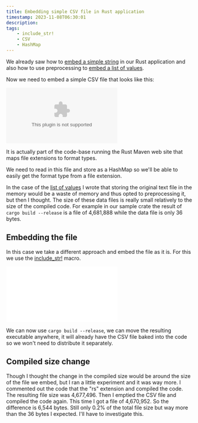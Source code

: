 ```yaml
---
title: Embedding simple CSV file in Rust application
timestamp: 2023-11-08T06:30:01
description:
tags:
    - include_str!
    - CSV
    - HashMap
---
```


We already saw how to [embed a simple string](/embedding-text-file) in our Rust application and also how to
use preprocessing to [embed a list of values](/embed-list-of-values).

Now we need to embed a simple CSV file that looks like this:

![](examples/embedded-simple-csv-file/data/languages.csv)

It is actually part of the code-base running the Rust Maven web site that maps file extensions to format types.

We need to read in this file and store as a HashMap so we'll be able to easily get the format type from a file extension.

In the case of the [list of values](/embed-list-of-values) I wrote that storing the original text file in the memory would be a waste
of memory and thus opted to preprocessing it, but then I thought. The size of these data files is really small relatively to the
size of the compiled code. For example in our sample crate the result of `cargo build --release` is a file of 4,681,888 while the data file is only 36 bytes.


## Embedding the file

In this case we take a different approach and embed the file as it is.
For this we use the [include_str!](https://doc.rust-lang.org/std/macro.include_str.html) macro.

![](examples/embedded-simple-csv-file/src/main.rs)

We can now use `cargo build --release`, we can move the resulting executable anywhere, it will already have the CSV file baked
into the code so we won't need to distribute it separately.


## Compiled size change

Though I thought the change in the compiled size would be around the size of the file we embed, but I ran a little experiment and it was way more.
I commented out the code that the "rs" extension and compiled the code. The resulting file size was 4,677,496.
Then I emptied the CSV file and compiled the code again. This time I got a file of 4,670,952.
So the difference is 6,544 bytes. Still only 0.2% of the total file size but way more than the 36 bytes I expected. I'll have to investigate this.

